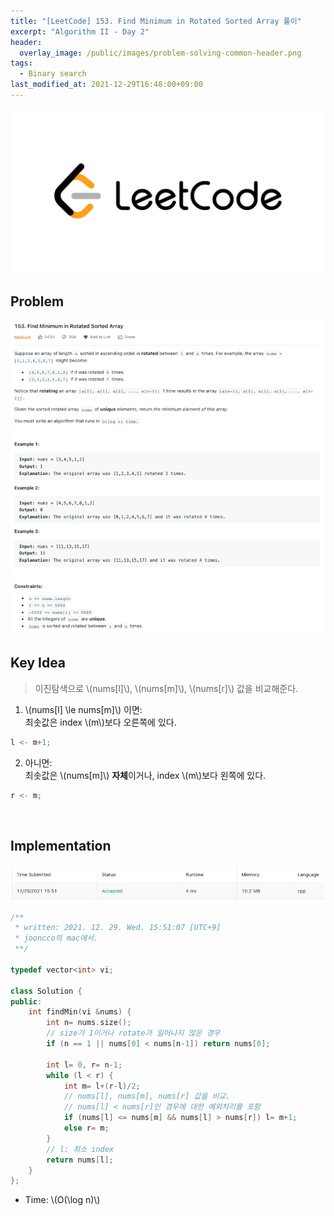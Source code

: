 ```yaml
---
title: "[LeetCode] 153. Find Minimum in Rotated Sorted Array 풀이"
excerpt: "Algorithm II - Day 2"
header:
  overlay_image: /public/images/problem-solving-common-header.png
tags:
  - Binary search
last_modified_at: 2021-12-29T16:48:00+09:00
---
```

<a href="https://leetcode.com/">
    <img src="/public/images/leetcode-logo.jpeg"/>
</a>

## Problem
<a href="https://leetcode.com/problems/find-minimum-in-rotated-sorted-array/">
    <img src="/public/images/leetcode-153.png"/>
</a>

<br/>

## Key Idea
  
> 이진탐색으로 \\(nums[l]\\), \\(nums[m]\\), \\(nums[r]\\) 값을 비교해준다.

1. \\(nums[l] \le nums[m]\\) 이면:  
최솟값은 index \\(m\\)보다 오른쪽에 있다.  
```cpp
l <- m+1;
```

2. 아니면:  
최솟값은 \\(nums[m]\\) **자체**이거나, index \\(m\\)보다 왼쪽에 있다.  
```cpp
r <- m;
```

<br/>

## Implementation
<img src="/public/images/leetcode-153-result.png"/>

```cpp
/**
 * written: 2021. 12. 29. Wed. 15:51:07 [UTC+9]
 * jooncco의 mac에서.
 **/

typedef vector<int> vi;

class Solution {
public:
    int findMin(vi &nums) {
        int n= nums.size();
        // size가 1이거나 rotate가 일어나지 않은 경우
        if (n == 1 || nums[0] < nums[n-1]) return nums[0];
        
        int l= 0, r= n-1;
        while (l < r) {
            int m= l+(r-l)/2;
            // nums[l], nums[m], nums[r] 값을 비교.
            // nums[l] < nums[r]인 경우에 대한 예외처리를 포함
            if (nums[l] <= nums[m] && nums[l] > nums[r]) l= m+1;
            else r= m;
        }
        // l: 최소 index
        return nums[l];
    }
};

```

- Time: \\(O(\log n)\\)